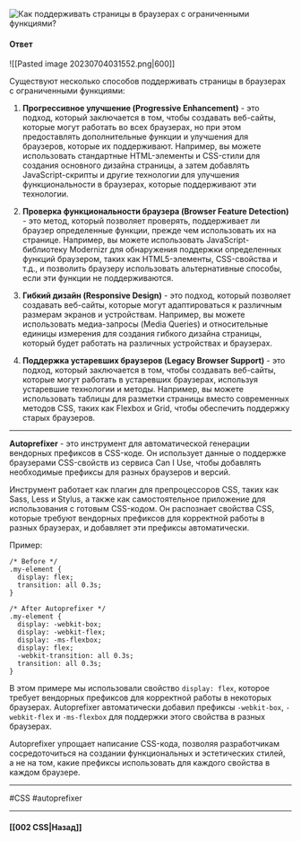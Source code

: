 ![Как поддерживать страницы в браузерах с ограниченными функциями?](https://youtu.be/70VnuTXi4Wk?t=75)

#### Ответ

![[Pasted image 20230704031552.png|600]]

Существуют несколько способов поддерживать страницы в браузерах с ограниченными функциями:

1. **Прогрессивное улучшение (Progressive Enhancement)** - это подход, который заключается в том, чтобы создавать веб-сайты, которые могут работать во всех браузерах, но при этом предоставлять дополнительные функции и улучшения для браузеров, которые их поддерживают. Например, вы можете использовать стандартные HTML-элементы и CSS-стили для создания основного дизайна страницы, а затем добавлять JavaScript-скрипты и другие технологии для улучшения функциональности в браузерах, которые поддерживают эти технологии.
    
2. **Проверка функциональности браузера (Browser Feature Detection)** - это метод, который позволяет проверять, поддерживает ли браузер определенные функции, прежде чем использовать их на странице. Например, вы можете использовать JavaScript-библиотеку Modernizr для обнаружения поддержки определенных функций браузером, таких как HTML5-элементы, CSS-свойства и т.д., и позволить браузеру использовать альтернативные способы, если эти функции не поддерживаются.
    
3. **Гибкий дизайн (Responsive Design)** - это подход, который позволяет создавать веб-сайты, которые могут адаптироваться к различным размерам экранов и устройствам. Например, вы можете использовать медиа-запросы (Media Queries) и относительные единицы измерения для создания гибкого дизайна страницы, который будет работать на различных устройствах и браузерах.
    
4. **Поддержка устаревших браузеров (Legacy Browser Support)** - это подход, который заключается в том, чтобы создавать веб-сайты, которые могут работать в устаревших браузерах, используя устаревшие технологии и методы. Например, вы можете использовать таблицы для разметки страницы вместо современных методов CSS, таких как Flexbox и Grid, чтобы обеспечить поддержку старых браузеров.

___

**Autoprefixer** - это инструмент для автоматической генерации вендорных префиксов в CSS-коде. Он использует данные о поддержке браузерами CSS-свойств из сервиса Can I Use, чтобы добавлять необходимые префиксы для разных браузеров и версий.

Инструмент работает как плагин для препроцессоров CSS, таких как Sass, Less и Stylus, а также как самостоятельное приложение для использования с готовым CSS-кодом. Он распознает свойства CSS, которые требуют вендорных префиксов для корректной работы в разных браузерах, и добавляет эти префиксы автоматически.

Пример:

```
/* Before */
.my-element {
  display: flex;
  transition: all 0.3s;
}

/* After Autoprefixer */
.my-element {
  display: -webkit-box;
  display: -webkit-flex;
  display: -ms-flexbox;
  display: flex;
  -webkit-transition: all 0.3s;
  transition: all 0.3s;
}
```

В этом примере мы использовали свойство `display: flex`, которое требует вендорных префиксов для корректной работы в некоторых браузерах. Autoprefixer автоматически добавил префиксы `-webkit-box`, `-webkit-flex` и `-ms-flexbox` для поддержки этого свойства в разных браузерах.

Autoprefixer упрощает написание CSS-кода, позволяя разработчикам сосредоточиться на создании функциональных и эстетических стилей, а не на том, какие префиксы использовать для каждого свойства в каждом браузере.

___
#CSS #autoprefixer

___

#### [[002 CSS|Назад]]